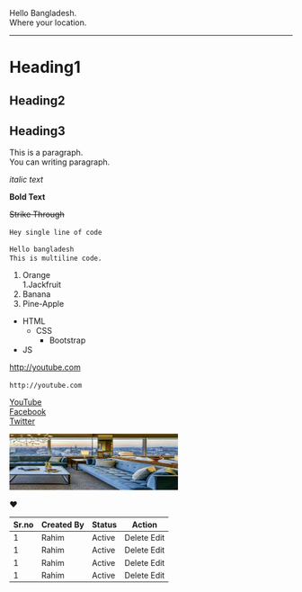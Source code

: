 <!--We are learning Readme here-->
Hello Bangladesh.  
Where your location.  

<!--Horizontal part-->
___

<!--Heading part-->

# Heading1
## Heading2
## Heading3

<!--Paragraph part-->

<p>This is a paragraph.<br/> You can writing paragraph.</p>

<!--Italic part-->

_italic text_

<!--Bold text part-->

__Bold Text__

<!--Deleted text part-->

~~Strike Through~~

<!--Single line code-->

`Hey single line of code`

<!--Multi line code-->

```
Hello bangladesh
This is multiline code.
```
<!--Order List-->
1. Orange  
    1.Jackfruit
2. Banana
3. Pine-Apple

<!--Unorder List-->
- HTML 
  - CSS
    - Bootstrap
- JS

<!--Links-->

http://youtube.com  

`http://youtube.com`  

[YouTube](http://youtube.com)  
[Facebook](http://youtube.com)  
[Twitter](http://youtube.com)


<!--Images-->

<img src="./imagess/gallery1.jpg" alt="picture" height="100" width="300"/>  

<!--Emoji-->
❤️  

<!--table-->

| Sr.no | Created By | Status | Action |  
| ----- | ---------- | ------ | ------ |
| 1 | Rahim | Active | Delete Edit |  
| 1 | Rahim | Active | Delete Edit |  
| 1 | Rahim | Active | Delete Edit |  
| 1 | Rahim | Active | Delete Edit |  
 